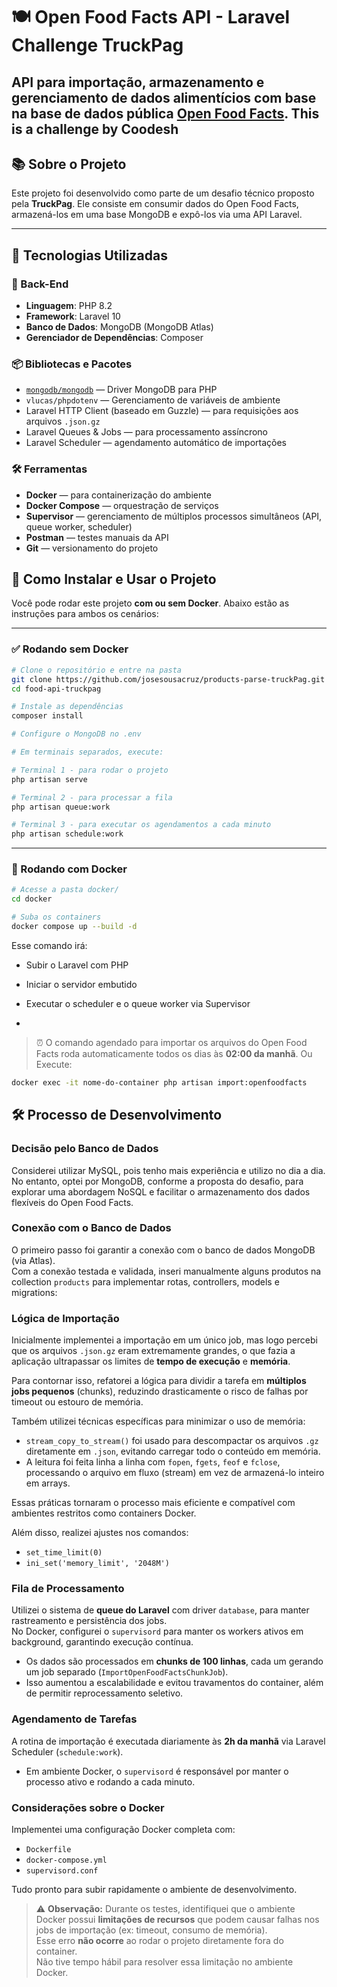 # 🍽️ Open Food Facts API - Laravel Challenge TruckPag

API para importação, armazenamento e gerenciamento de dados alimentícios com base na base de dados pública [Open Food Facts](https://br.openfoodfacts.org/data).
This is a challenge by Coodesh
---

## 📚 Sobre o Projeto

Este projeto foi desenvolvido como parte de um desafio técnico proposto pela **TruckPag**. Ele consiste em consumir dados do Open Food Facts, armazená-los em uma base MongoDB e expô-los via uma API Laravel.

---

## 🚀 Tecnologias Utilizadas

### 🧱 Back-End

- **Linguagem**: PHP 8.2  
- **Framework**: Laravel 10  
- **Banco de Dados**: MongoDB (MongoDB Atlas)  
- **Gerenciador de Dependências**: Composer  

### 📦 Bibliotecas e Pacotes

- [`mongodb/mongodb`](https://github.com/mongodb/mongo-php-library) — Driver MongoDB para PHP  
- `vlucas/phpdotenv` — Gerenciamento de variáveis de ambiente  
- Laravel HTTP Client (baseado em Guzzle) — para requisições aos arquivos `.json.gz`  
- Laravel Queues & Jobs — para processamento assíncrono  
- Laravel Scheduler — agendamento automático de importações  

### 🛠️ Ferramentas

- **Docker** — para containerização do ambiente  
- **Docker Compose** — orquestração de serviços  
- **Supervisor** — gerenciamento de múltiplos processos simultâneos (API, queue worker, scheduler)  
- **Postman** — testes manuais da API  
- **Git** — versionamento do projeto

## 🚀 Como Instalar e Usar o Projeto

Você pode rodar este projeto **com ou sem Docker**. Abaixo estão as instruções para ambos os cenários:

---

### ✅ Rodando **sem Docker**

```bash
# Clone o repositório e entre na pasta
git clone https://github.com/josesousacruz/products-parse-truckPag.git
cd food-api-truckpag

# Instale as dependências
composer install

# Configure o MongoDB no .env

# Em terminais separados, execute:

# Terminal 1 - para rodar o projeto
php artisan serve

# Terminal 2 - para processar a fila
php artisan queue:work

# Terminal 3 - para executar os agendamentos a cada minuto
php artisan schedule:work
```
---

### 🐳 Rodando **com Docker**

```bash
# Acesse a pasta docker/
cd docker

# Suba os containers
docker compose up --build -d
```

Esse comando irá:
- Subir o Laravel com PHP
- Iniciar o servidor embutido
- Executar o scheduler e o queue worker via Supervisor

- 
> ⏰ O comando agendado para importar os arquivos do Open Food Facts roda automaticamente todos os dias às **02:00 da manhã**.
> Ou Execute:
```bash
docker exec -it nome-do-container php artisan import:openfoodfacts
```

## 🛠️ Processo de Desenvolvimento

### Decisão pelo Banco de Dados  
Considerei utilizar MySQL, pois tenho mais experiência e utilizo no dia a dia. No entanto, optei por MongoDB, conforme a proposta do desafio, para explorar uma abordagem NoSQL e facilitar o armazenamento dos dados flexíveis do Open Food Facts.

### Conexão com o Banco de Dados  
O primeiro passo foi garantir a conexão com o banco de dados MongoDB (via Atlas).  
Com a conexão testada e validada, inseri manualmente alguns produtos na collection `products` para implementar rotas, controllers, models e migrations:


### Lógica de Importação  
Inicialmente implementei a importação em um único job, mas logo percebi que os arquivos `.json.gz` eram extremamente grandes, o que fazia a aplicação ultrapassar os limites de **tempo de execução** e **memória**.


Para contornar isso, refatorei a lógica para dividir a tarefa em **múltiplos jobs pequenos** (chunks), reduzindo drasticamente o risco de falhas por timeout ou estouro de memória.

Também utilizei técnicas específicas para minimizar o uso de memória:

- `stream_copy_to_stream()` foi usado para descompactar os arquivos `.gz` diretamente em `.json`, evitando carregar todo o conteúdo em memória.
- A leitura foi feita linha a linha com `fopen`, `fgets`, `feof` e `fclose`, processando o arquivo em fluxo (stream) em vez de armazená-lo inteiro em arrays.

Essas práticas tornaram o processo mais eficiente e compatível com ambientes restritos como containers Docker.

Além disso, realizei ajustes nos comandos:
- `set_time_limit(0)`
- `ini_set('memory_limit', '2048M')`

### Fila de Processamento  
Utilizei o sistema de **queue do Laravel** com driver `database`, para manter rastreamento e persistência dos jobs.  
No Docker, configurei o `supervisord` para manter os workers ativos em background, garantindo execução contínua.

- Os dados são processados em **chunks de 100 linhas**, cada um gerando um job separado (`ImportOpenFoodFactsChunkJob`).
- Isso aumentou a escalabilidade e evitou travamentos do container, além de permitir reprocessamento seletivo.

### Agendamento de Tarefas  
A rotina de importação é executada diariamente às **2h da manhã** via Laravel Scheduler (`schedule:work`).  

- Em ambiente Docker, o `supervisord` é responsável por manter o processo ativo e rodando a cada minuto.

### Considerações sobre o Docker  
Implementei uma configuração Docker completa com:

- `Dockerfile`  
- `docker-compose.yml`  
- `supervisord.conf`

Tudo pronto para subir rapidamente o ambiente de desenvolvimento.

> ⚠️ **Observação:** Durante os testes, identifiquei que o ambiente Docker possui **limitações de recursos** que podem causar falhas nos jobs de importação (ex: timeout, consumo de memória).  
> Esse erro **não ocorre** ao rodar o projeto diretamente fora do container.  
> Não tive tempo hábil para resolver essa limitação no ambiente Docker.

